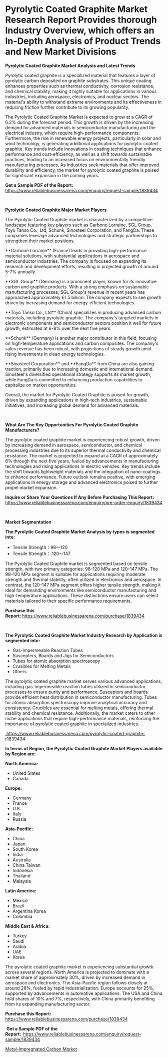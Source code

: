 <p><h1>Pyrolytic Coated Graphite Market Research Report Provides thorough Industry Overview, which offers an In-Depth Analysis of Product Trends and New Market Divisions</h1></p><p><strong>Pyrolytic Coated Graphite Market Analysis and Latest Trends</strong></p>
<p><p>Pyrolytic coated graphite is a specialized material that features a layer of pyrolytic carbon deposited on graphite substrates. This unique coating enhances properties such as thermal conductivity, corrosion resistance, and chemical stability, making it highly suitable for applications in various industries, including aerospace, electronics, and nuclear sectors. The material's ability to withstand extreme environments and its effectiveness in reducing friction further contribute to its growing popularity.</p><p>The Pyrolytic Coated Graphite Market is expected to grow at a CAGR of 6.2% during the forecast period. This growth is driven by the increasing demand for advanced materials in semiconductor manufacturing and the electrical industry, which require high-performance components. Furthermore, the rise in renewable energy projects, particularly in solar and wind technology, is generating additional applications for pyrolytic coated graphite. Key trends include innovations in coating techniques that enhance performance and cost-efficiency, as well as a shift towards sustainable practices, leading to an increased focus on environmentally friendly manufacturing processes. As industries seek materials that offer improved durability and efficiency, the market for pyrolytic coated graphite is poised for significant expansion in the coming years.</p></p>
<p><strong>Get a Sample PDF of the Report:&nbsp;</strong> <a href="https://www.reliablebusinessarena.com/enquiry/request-sample/1839434?utm_campaign=2130&utm_medium=2&utm_source=Github&utm_content=ia&utm_term=03022025&utm_id=pyrolytic-coated-graphite">https://www.reliablebusinessarena.com/enquiry/request-sample/1839434</a></p>
<p>&nbsp;</p>
<p><strong>Pyrolytic Coated Graphite Major Market Players</strong></p>
<p><p>The Pyrolytic Coated Graphite market is characterized by a competitive landscape featuring key players such as Carbone Lorraine, SGL Group, Toyo Tanso Co., Ltd, Schunk, Sinosteel Corporation, and FangDa. These companies leverage advanced technologies and strategic partnerships to strengthen their market positions.</p><p>**Carbone Lorraine** (France) leads in providing high-performance material solutions, with substantial applications in aerospace and semiconductor industries. The company is focused on expanding its research and development efforts, resulting in projected growth of around 5-7% annually.</p><p>**SGL Group** (Germany) is a prominent player, known for its innovative carbon and graphite products. With a strong emphasis on sustainable manufacturing processes, SGL Group's revenue in recent years has approached approximately €1.5 billion. The company expects to see growth driven by increasing demand for energy-efficient technologies.</p><p>**Toyo Tanso Co., Ltd** (China) specializes in producing advanced carbon materials, including pyrolytic graphite. The company's targeted markets in electronic components and semiconductor sectors position it well for future growth, estimated at 6-8% over the next five years.</p><p>**Schunk** (Germany) is another major contributor in this field, focusing on high-temperature applications and carbon composites. The company's sales revenue has been robust, with projections of steady growth amid rising investments in clean energy technologies.</p><p>**Sinosteel Corporation** and **FangDa** from China are also gaining traction, primarily due to increasing domestic and international demand. Sinosteel's diversified operational strategy supports its market growth, while FangDa is committed to enhancing production capabilities to capitalize on market opportunities.</p><p>Overall, the market for Pyrolytic Coated Graphite is poised for growth, driven by expanding applications in high-tech industries, sustainable initiatives, and increasing global demand for advanced materials.</p></p>
<p>&nbsp;</p>
<p><strong>What Are The Key Opportunities For Pyrolytic Coated Graphite Manufacturers?</strong></p>
<p><p>The pyrolytic coated graphite market is experiencing robust growth, driven by increasing demand in aerospace, semiconductor, and chemical processing industries due to its superior thermal conductivity and chemical resistance. The market is projected to expand at a CAGR of approximately 6% through the next five years, fueled by advancements in manufacturing technologies and rising applications in electric vehicles. Key trends include the shift towards lightweight materials and the integration of nano-coatings to enhance performance. Future outlook remains positive, with emerging applications in energy storage and advanced electronics poised to further propel market expansion.</p></p>
<p><strong>Inquire or Share Your Questions If Any Before Purchasing This Report:</strong> <a href="https://www.reliablebusinessarena.com/enquiry/pre-order-enquiry/1839434?utm_campaign=2130&utm_medium=2&utm_source=Github&utm_content=ia&utm_term=03022025&utm_id=pyrolytic-coated-graphite">https://www.reliablebusinessarena.com/enquiry/pre-order-enquiry/1839434</a></p>
<p>&nbsp;</p>
<p><strong>Market Segmentation</strong></p>
<p><strong>The Pyrolytic Coated Graphite Market Analysis by types is segmented into:</strong></p>
<p><ul><li>Tensile Strength：98～120</li><li>Tensile Strength：:120～147</li></ul></p>
<p><p>The Pyrolytic Coated Graphite market is segmented based on tensile strength, with two primary categories: 98–120 MPa and 120–147 MPa. The 98–120 MPa segment is suitable for applications requiring moderate strength and thermal stability, often utilized in electronics and aerospace. In contrast, the 120–147 MPa segment offers higher tensile strength, making it ideal for demanding environments like semiconductor manufacturing and high-temperature applications. These distinctions ensure users can select materials tailored to their specific performance requirements.</p></p>
<p><strong>Purchase this Report:&nbsp;</strong><a href="https://www.reliablebusinessarena.com/purchase/1839434?utm_campaign=2130&utm_medium=2&utm_source=Github&utm_content=ia&utm_term=03022025&utm_id=pyrolytic-coated-graphite">https://www.reliablebusinessarena.com/purchase/1839434</a></p>
<p>&nbsp;</p>
<p><strong>The Pyrolytic Coated Graphite Market Industry Research by Application is segmented into:</strong></p>
<p><ul><li>Gas-impermeable Reaction Tubes</li><li>Suscepters, Boards and Jigs for Semiconductors</li><li>Tubes for atomic absorption spectroscopy</li><li>Crusibles for Melting Metals</li><li>Others</li></ul></p>
<p><p>The pyrolytic coated graphite market serves various advanced applications, including gas-impermeable reaction tubes utilized in semiconductor processes to ensure purity and performance. Susceptors and boards provide efficient heat distribution in semiconductor manufacturing. Tubes for atomic absorption spectroscopy improve analytical accuracy and consistency. Crucibles are essential for melting metals, offering thermal stability and chemical resistance. Additionally, the market caters to other niche applications that require high-performance materials, reinforcing the importance of pyrolytic coated graphite in specialized industries.</p></p>
<p><a href="https://www.reliablebusinessarena.com/pyrolytic-coated-graphite-r1839434?utm_campaign=2130&utm_medium=2&utm_source=Github&utm_content=ia&utm_term=03022025&utm_id=pyrolytic-coated-graphite">&nbsp;https://www.reliablebusinessarena.com/pyrolytic-coated-graphite-r1839434</a></p>
<p><strong>In terms of Region, the Pyrolytic Coated Graphite Market Players available by Region are:</strong></p>
<p>
    <p> <strong> North America: </strong>
        <ul>
            <li>United States</li>
            <li>Canada</li>
        </ul>
        </p> 
    <p> <strong> Europe: </strong>
        <ul>
            <li>Germany</li>
            <li>France</li>
            <li>U.K.</li>
            <li>Italy</li>
            <li>Russia</li>
        </ul>
        </p> 
    <p> <strong> Asia-Pacific: </strong>
        <ul>
            <li>China</li>
            <li>Japan</li>
            <li>South Korea</li>
            <li>India</li>
            <li>Australia</li>
            <li>China Taiwan</li>
            <li>Indonesia</li>
            <li>Thailand</li>
            <li>Malaysia</li>
        </ul>
        </p> 
    <p> <strong> Latin America: </strong>
        <ul>
            <li>Mexico</li>
            <li>Brazil</li>
            <li>Argentina Korea</li>
            <li>Colombia</li>
        </ul>
        </p> 
    <p> <strong> Middle East & Africa: </strong>
        <ul>
            <li>Turkey</li>
            <li>Saudi</li>
            <li>Arabia</li>
            <li>UAE</li>
            <li>Korea</li>
        </ul>
    </p>
    </p>
<p><p>The pyrolytic coated graphite market is experiencing substantial growth across several regions. North America is projected to dominate with a market share of approximately 30%, driven by increased demand in aerospace and electronics. The Asia-Pacific region follows closely at around 28%, fueled by rapid industrialization. Europe accounts for 25%, supported by advancements in automotive applications. The USA and China hold shares of 10% and 7%, respectively, with China primarily benefiting from its expanding manufacturing sector.</p></p>
<p><strong>Purchase this Report: </strong><a href="https://www.reliablebusinessarena.com/purchase/1839434?utm_campaign=2130&utm_medium=2&utm_source=Github&utm_content=ia&utm_term=03022025&utm_id=pyrolytic-coated-graphite">https://www.reliablebusinessarena.com/purchase/1839434</a></p>
<p>&nbsp;<strong>Get a Sample PDF of the Report:&nbsp;&nbsp;</strong><a href="https://www.reliablebusinessarena.com/enquiry/request-sample/1839434?utm_campaign=2130&utm_medium=2&utm_source=Github&utm_content=ia&utm_term=03022025&utm_id=pyrolytic-coated-graphite">https://www.reliablebusinessarena.com/enquiry/request-sample/1839434</a></p>
<p><strong></strong></p>
<p><p><a href="https://github.com/delindacallegari68/Market-Research-Report-List-1/blob/main/metal-impregnated-carbon-market.md?utm_campaign=2130&utm_medium=2&utm_source=Github&utm_content=ia&utm_term=03022025&utm_id=pyrolytic-coated-graphite">Metal-Impregnated Carbon Market</a></p></p>